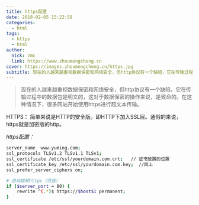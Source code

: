 ```yaml
---
title: https配置
date: 2018-02-05 15:22:59
categories:
  - html
tags:
  - https
  - html
author:
  nick: zmc
  link: https://www.zhoumengcheng.cn
cover: https://images.zhoumengcheng.cn/https.jpg
subtitle: 现在的人越来越重视数据保密和网络安全，但http协议有一个缺陷，它在传输过程中的数据包是明文的，这对于数据保密的操作来说，是致命的
---
```


> 现在的人越来越重视数据保密和网络安全，但http协议有一个缺陷，它在传输过程中的数据包是明文的，这对于数据保密的操作来说，是致命的。在这种情况下，很多网站开始使用https进行超文本传输。

HTTPS： 简单来说是HTTP的安全版。即HTTP下加入SSL层。通俗的来说，https就是加密版的http。

*https配置：*
```bash
server_name  www.yuming.com;
ssl_protocols TLSv1.2 TLSv1.1 TLSv1;
ssl_certificate /etc/ssl/yourdomain.com.crt;   // 证书放置的位置
ssl_certificate_key /etc/ssl/yourdomain.com.key;  //同上
ssl_prefer_server_ciphers on;

# 自动跳转https（可选）
if ($server_port = 80) {
    rewrite ^(.*)$ https://$host$1 permanent;
}

```

